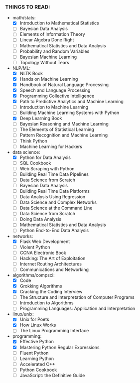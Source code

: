 ### THINGS TO READ:
- math/stats:
    - [X] Introduction to Mathematical Statistics
    - [ ] Bayesian Data Analysis
    - [ ] Elements of Information Theory
    - [ ] Linear Algebra Done Right
    - [ ] Mathematical Statistics and Data Analysis
    - [ ] Probability and Random Variables
    - [ ] Bayesian Machine Learning
    - [ ] Topology Without Tears
- NLP/ML:
    - [X] NLTK Book
    - [X] Hands on Machine Learning
    - [X] Handbook of Natural Language Processing
    - [X] Speech and Language Processing
    - [X] Programming Collective Intelligence
    - [X] Path to Predictive Analytics and Machine Learning
    - [ ] Introduction to Machine Learning
    - [ ] Building Machine Learning Systems with Python
    - [X] Deep Learning Book
    - [ ] Bayesian Reasoning and Machine Learning
    - [ ] The Elements of Statistical Learning
    - [ ] Pattern Recognition and Machine Learning
    - [ ] Think Python
    - [ ] Machine Learning for Hackers
- data science:
    - [X] Python for Data Analysis
    - [ ] SQL Cookbook
    - [ ] Web Scraping with Python
    - [ ] Building Real Time Data Pipelines
    - [ ] Data Science from Scratch
    - [ ] Bayesian Data Analysis
    - [ ] Building Real Time Data Platforms
    - [ ] Data Analysis Using Regression
    - [ ] Data Science and Complex Networks
    - [ ] Data Science at the Command Line
    - [ ] Data Science from Scratch
    - [ ] Doing Data Analysis
    - [ ] Mathematical Statistics and Data Analysis
    - [ ] Python End-to-End Data Analysis
- networks:
    - [X] Flask Web Development
    - [ ] Violent Python
    - [ ] CCNA Electronic Book
    - [ ] Hacking: The Art of Exploitation
    - [ ] Internet Routing Architectures
    - [ ] Communications and Networking
- algorithms/compsci:
    - [X] Code
    - [X] Grokking Algorithms
    - [X] Cracking the Coding Interview
    - [ ] The Structure and Interpretation of Computer Programs
    - [ ] Introduction to Algorithms
    - [ ] Programming Languages: Application and Interpretation
- linux/unix:
    - [X] Unix for Poets
    - [X] How Linux Works
    - [ ] The Linux Programming Interface
- programming:
    - [X] Effective Python
    - [X] Mastering Python Regular Expressions
    - [ ] Fluent Python
    - [ ] Learning Python
    - [ ] Accelerated C++
    - [ ] Python Cookbook
    - [ ] JavaScript: the Definitive Guide 
